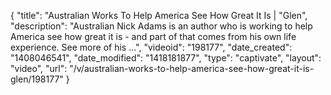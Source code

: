 {
    "title": "Australian Works To Help America See How Great It Is | \"Glen",
    "description": "Australian Nick Adams is an author who is working to help America see how great it is - and part of that comes from his own life experience. See more of his ...",
    "videoid": "198177",
    "date_created": "1408046541",
    "date_modified": "1418181877",
    "type": "captivate",
    "layout": "video",
    "url": "\/v\/australian-works-to-help-america-see-how-great-it-is-glen\/198177"
}